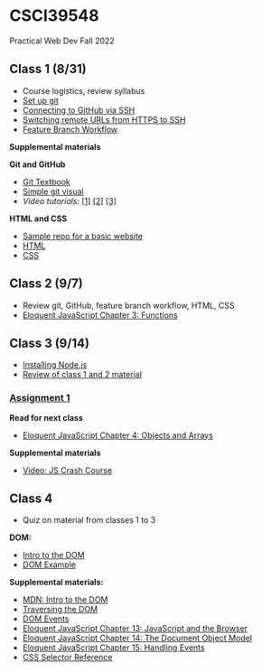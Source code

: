# CSCI39548
Practical Web Dev Fall 2022

## Class 1 (8/31)
- Course logistics, review syllabus
- [Set up git](https://docs.github.com/en/github/getting-started-with-github/set-up-git)
- [Connecting to GitHub via SSH](https://docs.github.com/en/github/authenticating-to-github/connecting-to-github-with-ssh/about-ssh)
- [Switching remote URLs from HTTPS to SSH](https://docs.github.com/en/get-started/getting-started-with-git/managing-remote-repositories#switching-remote-urls-from-https-to-ssh)
- [Feature Branch Workflow](https://www.atlassian.com/git/tutorials/comparing-workflows/feature-branch-workflow)


**Supplemental materials**

**Git and GitHub**
- [Git Textbook](https://git-scm.com/book/en/v2)
- [Simple git visual](http://rogerdudler.github.io/git-guide/)
- *Video tutorials:* 
  [[1]](https://www.youtube.com/watch?v=HVsySz-h9r4&t=443s&ab_channel=CoreySchafer)
  [[2]](https://www.youtube.com/watch?v=SWYqp7iY_Tc&ab_channel=TraversyMedia)
  [[3]](https://www.youtube.com/watch?v=DVRQoVRzMIY&ab_channel=TechWithTim)

**HTML and CSS**
- [Sample repo for a basic website](https://github.com/mtlynch3/a_website)
- [HTML](https://www.w3schools.com/html/default.asp)
- [CSS](https://www.w3schools.com/css/default.asp)

## Class 2 (9/7)
- Review git, GitHub, feature branch workflow, HTML, CSS
- [Eloquent JavaScript Chapter 3: Functions](http://eloquentjavascript.net/03_functions.html)

## Class 3 (9/14)
- [Installing Node.js](https://nodejs.org/en/download/package-manager/)
- [Review of class 1 and 2 material](https://docs.google.com/document/d/1IiKHX0lIk7n_AlNIttbD1d1ICukPVodbYmWj0IaCSPE/edit?usp=sharing)

### [Assignment 1](https://docs.google.com/document/d/1Pf86Btnzj55v0ym_ugkQYRuqnk77RcjMK0vOW5STZaY/edit?usp=sharing)

**Read for next class**
- [Eloquent JavaScript Chapter 4: Objects and Arrays](http://eloquentjavascript.net/04_data.html)

**Supplemental materials**
- [Video: JS Crash Course](https://www.youtube.com/watch?v=hdI2bqOjy3c&ab_channel=TraversyMedia)

## Class 4
- Quiz on material from classes 1 to 3

**DOM:**
- [Intro to the DOM](https://www.youtube.com/watch?v=l-0nPnSvbX8)
- [DOM Example](https://gist.github.com/mtlynch3/3af5f8dd1a800a3167f8c3a3b9d36bec)

**Supplemental materials:**
- [MDN: Intro to the DOM](https://developer.mozilla.org/en-US/docs/Web/API/Document_Object_Model/Introduction)
- [Traversing the DOM](https://www.youtube.com/watch?v=8LWQNnVAMh4)
- [DOM Events](https://www.youtube.com/watch?v=QE1YQnhntgw)
- [Eloquent JavaScript Chapter 13: JavaScript and the Browser](http://eloquentjavascript.net/13_browser.html)
- [Eloquent JavaScript Chapter 14: The Document Object Model](http://eloquentjavascript.net/14_dom.html)
- [Eloquent JavaScript Chapter 15: Handling Events](http://eloquentjavascript.net/15_event.html)
- [CSS Selector Reference](https://www.w3schools.com/cssref/css_selectors.asp)

